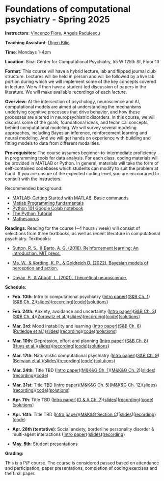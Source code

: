 # Foundations of computational psychiatry - Spring 2025

**Instructors**: [Vincenzo Fiore](https://profiles.mountsinai.org/vincenzo-guido-fiore), [Angela Radulescu](https://www.angelaradulescu.com/) 

**Teaching Assistant**: [Ülgen Kilic](https://ulgenklc.github.io/)

**Time**: Mondays 1-4pm

**Location**: Sinai Center for Computational Psychiatry, 55 W 125th St, Floor 13

**Format:** This course will have a hybrid lecture, lab and flipped journal club structure. Lectures will be held in person and will be followed by a live lab portion during which we will implement some of the key concepts covered in lecture. We will then have a student-led discussion of papers in the literature. We will make available recordings of each *lecture*.

**Overview:** At the intersection of psychology, neuroscience and AI, computational models are aimed at understanding the mechanisms underlying cognitive processes that drive behavior, and how these processes are altered in neuropsychiatric disorders. In this course, we will discuss some of the goals, foundational ideas, and technical concepts behind computational modeling. We will survey several modeling approaches, including Bayesian inference, reinforcement learning and neural modeling. And we will get hands on experience with building and fitting models to data from different modalities.  

**Pre-requisites:** The course assumes beginner-to-intermediate proficiency in programming tools for data analysis. For each class, coding materials will be provided in MATLAB or Python. In general, materials will take the form of self-contained codebases which students can modify to suit the problem at hand. If you are unsure of the expected coding level, you are encouraged to consult with the instructors.

<!-- **Final presentations:** You can find a final project overview [here](https://docs.google.com/document/d/1H4-xOtikGd7VI6lNFwLRX4aTh_qYvJj_VUFl3lsmm50/edit).  -->

Recommended background: 

+ [MATLAB: Getting Started with MATLAB: Basic commands](https://www.mathworks.com/help/releases/R2017a/matlab/getting-started-with-matlab.html)
+ [Matlab Programming fundamentals](https://www.mathworks.com/help/pdf_doc/matlab/matlab_prog.pdf) 
+ [Python 101 Google Colab notebook](https://colab.research.google.com/drive/1RgQqcpMyfU8FOZDgIARLqhvpKaefUMnO?usp=sharing)
+ [The Python Tutorial](https://docs.python.org/3/tutorial/index.html)
+ [Mathesaurus](http://mathesaurus.sourceforge.net/)

**Readings:** Reading for the course (~4 hours / week) will consist of selections from three textbooks, as well as recent literature in computational psychiatry. Textbooks: 

+ [Sutton, R. S., & Barto, A. G. (2018). Reinforcement learning: An introduction. MIT press.](http://incompleteideas.net/book/the-book-2nd.html)

+ [Ma, W., & Kording, K. P., & Goldreich D. (2022). Bayesian models of perception and action.](https://www.cns.nyu.edu/malab/bayesianbook.html) 

+ [Dayan, P., & Abbott, L. (2001). Theoretical neuroscience.](https://boulderschool.yale.edu/sites/default/files/files/DayanAbbott.pdf) 

**Schedule:**

+ **Feb. 10th**: Intro to computational psychiatry ([Intro paper](https://pubmed.ncbi.nlm.nih.gov/31017638/))([S&B Ch. 1](https://www.dropbox.com/s/c5bj6odbm0g3i0g/RLbook2020-Chapter%201.pdf?dl=0))([S&B Ch. 2](https://www.dropbox.com/s/w1v1gey5r796qwh/RLbook2020-Chapter%202.pdf?dl=0))([slides](https://www.dropbox.com/scl/fi/14zbz5gtfz2njv5pxisbw/Lecture-1.pdf?rlkey=xoagfsst3t4j3insz2w8xxavk&dl=0))([recording](https://www.dropbox.com/s/2k1oex21uzm8685/Lecture%201%20-%20recording.mp4?dl=0))([code](https://colab.research.google.com/drive/1rtTdW11iuwY53zmBez4H7vlsnMj0nKSV?usp=sharing))([solutions](hello))

+ **Feb. 24th**: Anxiety, avoidance and uncertainty ([Intro paper](https://lilianweng.github.io/posts/2018-02-19-rl-overview/))([S&B Ch. 3](https://www.dropbox.com/s/l00l0ctmcuhj42y/RLbook2020-Chapter%203.pdf?dl=0))([S&B Ch. 4](https://www.dropbox.com/s/bdp3wp63q7myucv/RLbook2020-Chapter%204.pdf?dl=0))([Zorowitz et al.](https://cpsyjournal.org/article/10.1162/CPSY_a_00026/))([slides](hello))([recording](hello))([code](hello))([solutions](hello))

+ **Mar. 3rd**: Mood instability and learning ([Intro paper](https://www.princeton.edu/~yael/Publications/Niv2009.pdf))([S&B Ch. 6](https://www.dropbox.com/s/p2njyivzwzaljis/RLbook2020-Chapter%206.pdf?dl=0))([Rutledge et al.](https://pubmed.ncbi.nlm.nih.gov/25092308/))([slides](hello))([recording](hello))([code](hello))([solutions](hello))

+ **Mar. 10th**: Depression, effort and planning ([Intro paper](https://pubmed.ncbi.nlm.nih.gov/25705929/))([S&B Ch. 8](https://www.dropbox.com/scl/fi/20p0zrk5z9jo5b272dz00/RLbook2020-Chapter-8.pdf?rlkey=87qmi9sezfxtt0s4z1zrdz2z9&dl=0))([Huys et al.](https://pmc.ncbi.nlm.nih.gov/articles/PMC3297555/pdf/pcbi.1002410.pdf))([slides](hello))([recording](hello))([code](hello))([solutions](hello))

+ **Mar. 17th**: Naturalistic computational psychiatry ([Intro paper](https://pubmed.ncbi.nlm.nih.gov/34579545/))([S&B Ch. 9](https://www.dropbox.com/scl/fi/svqaxubvhy9g1jnetsfkv/RLbook2020-Chapter-9.pdf?rlkey=lwu8x0phypngsh6gvoeyhnstl&dl=0))([Berwian et al.](https://jamanetwork.com/journals/jamapsychiatry/fullarticle/2761562))([slides](hello))([recording](hello))([code](hello))([solutions](hello))

+ **Mar. 24th**: Title TBD ([Intro paper](hello))([M&K&G Ch. 1](https://www.cns.nyu.edu/malab/static/files/Bayesian_models_of_perception_and_action_v3.pdf))([M&K&G Ch. 2](https://www.cns.nyu.edu/malab/static/files/Bayesian_models_of_perception_and_action_v3.pdf))([slides](hello))([recording](hello))([code](hello))

+ **Mar. 31st**: Title TBD ([Intro paper](hello))([M&K&G Ch. 5](https://www.cns.nyu.edu/malab/static/files/Bayesian_models_of_perception_and_action_v3.pdf))([M&K&G Ch. 12](https://www.cns.nyu.edu/malab/static/files/Bayesian_models_of_perception_and_action_v3.pdf))([slides](hello))([recording](hello))([code](hello))([solutions](hello))

+ **Apr. 7th**: Title TBD ([Intro paper](hello))([D & A Ch. 7](https://boulderschool.yale.edu/sites/default/files/files/DayanAbbott.pdf))([slides](hello))([recording](hello))([code](hello))([solutions](hello))

+ **Apr. 14th**: Title TBD ([Intro paper](https://elifesciences.org/articles/49547))([M&K&G Section C](https://boulderschool.yale.edu/sites/default/files/files/DayanAbbott.pdf))([slides](hello))([recording](hello))([code](hello))

+ **Apr. 28th (tentative)**: Social anxiety, borderline personality disorder & multi-agent interactions  ([Intro paper](hello))([slides](hello))([recording](hello))

+ **May. 5th**: Student presentations 


<!-- + **Oct. 17th**: Multiple learning systems ([S&B Ch. 8](https://www.dropbox.com/s/p2njyivzwzaljis/RLbook2020-Chapter%206.pdf?dl=0))([Gillan et al.](https://elifesciences.org/articles/11305.pdf))([slides](https://www.dropbox.com/s/jhw1xgq8uclfs3h/Lecture%204.pdf?dl=0))([recording](https://www.dropbox.com/s/llw744bwmr40jk4/Lecture%204%20-%20recording.mp4?dl=0))([code](https://colab.research.google.com/drive/1mI8KV5TzFwddyqkpK_GttEpt2WaZVgGH?usp=sharing))([solutions](hello))
   
+ **Oct. 24th (rescheduled for Oct. 27th)**: Parameter estimation ([M&K&G Section C](https://www.cns.nyu.edu/malab/static/files/Bayesian_models_of_perception_and_action_v3.pdf))([Daw](https://www.princeton.edu/~ndaw/d10.pdf))([slides](https://www.dropbox.com/s/m09q7su9889wt7w/lecture5-ParameterRegression%20vincenzo%20fiore.pdf?dl=0))([recording I](https://www.dropbox.com/s/astuu2r9bfvfpal/video1256751904%20vincenzo%20fiore.mp4?dl=0))([recording II](https://www.dropbox.com/s/tgtgorc7x4lr42n/video2256751904%20vincenzo%20fiore.mp4?dl=0))([code](https://www.dropbox.com/sh/15i7hp1j68v3sxu/AADLwu91pHU0XDKXaK__KoIka?dl=0))

+ **Oct. 31st**: Scaling to real-world problems ([S&B Ch. 9](https://www.dropbox.com/s/cdddxc4ijvf7nof/RLbook2020-Chapter%209.pdf?dl=0))([Radulescu et al.](https://www.sciencedirect.com/science/article/pii/S0959438818300928))([slides](https://www.dropbox.com/s/ozo7vgi8uebjry0/Lecture%206.pdf?dl=0))([recording](https://www.dropbox.com/s/cg5nf14dpgrhfdd/Lecture%206%20-%20recording%20-%20new.mp4?dl=0))([code](https://colab.research.google.com/drive/1srVcKSIUMPRFPGBLRqzKQCKFlDfLK3hk#scrollTo=YTWPcYZeleW4))

+ **Nov. 7th**: Bayesian inference in the brain I ([M&K&G Ch. 1](https://www.cns.nyu.edu/malab/static/files/Bayesian_models_of_perception_and_action_v3.pdf))([M&K&G Ch. 2](https://www.cns.nyu.edu/malab/static/files/Bayesian_models_of_perception_and_action_v3.pdf))([slides](https://www.dropbox.com/s/h0yleed6ql13tt5/Lecture7.pdf?dl=0))([recording](https://www.dropbox.com/s/w1ld08649k4tlu0/Lecture%207_recording.mp4?dl=0))([code](https://www.dropbox.com/s/w5u6bq0py6frcs8/Lecture_7_code.zip?dl=0))

+ **Nov. 21st (make-up)**: Bayesian inference in the brain II ([M&K&G Ch. 5](https://www.cns.nyu.edu/malab/static/files/Bayesian_models_of_perception_and_action_v3.pdf))([M&K&G Ch. 11](https://www.cns.nyu.edu/malab/static/files/Bayesian_models_of_perception_and_action_v3.pdf))([slides](https://www.dropbox.com/s/kf7nneivit7n4ui/Lecture8.pdf?dl=0))([recording](https://www.dropbox.com/s/r9vi7njq51rbod1/video1515842253.mp4?dl=0))([code](https://www.dropbox.com/s/yaq8dmh9rbwqoxu/Lecture8_code.zip?dl=0))

+ **Dec. 5th**: Modeling social agents ([slides](https://www.dropbox.com/s/fn0ixqcmjs5pu8s/2022.12_FCP_socialmind.pdf?dl=0))([recording](https://www.dropbox.com/s/qt96rrekmi4kvlu/video1605124283.mp4?dl=0))

+ **Dec. 12th**: Final presentations ([project upload link](hello)) -->

**Grading:** 

This is a P/F course. The course is considered passed based on attendance and participation, paper presentations, completion of coding exercises and the final paper. 




